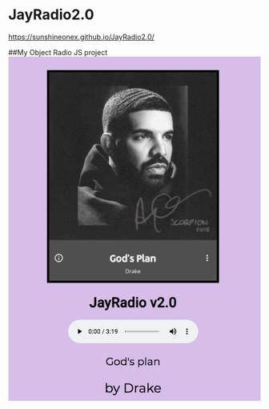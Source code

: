 # JayRadio2.0
https://sunshineonex.github.io/JayRadio2.0/

##My Object Radio JS project
![Project Showcase](https://github.com/SunShineOneX/JayRadio2.0/blob/master/JayRadio.png?raw=true)
